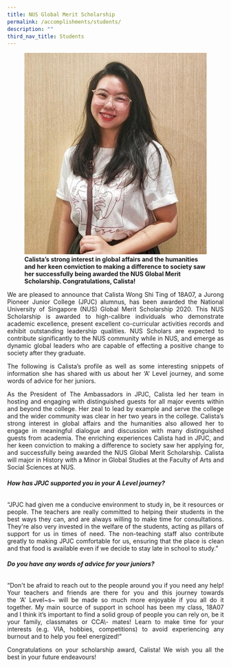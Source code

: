 ```yaml
---
title: NUS Global Merit Scholarship
permalink: /accomplishments/students/
description: ""
third_nav_title: Students
---
```

<figure>
<img src="/images/Calista%20Wong%20Shi%20Ting_Photo%201.jpeg">
</figcaption><strong>Calista’s strong interest in global affairs and the humanities and her keen conviction to making a difference to society saw her successfully being awarded the NUS Global Merit Scholarship. Congratulations, Calista!</strong></figcaption>
</figure>

<div align=justify>
<p>
We are pleased to announce that Calista Wong Shi Ting of 18A07, a Jurong Pioneer Junior College (JPJC) alumnus, has been awarded the National University of Singapore (NUS) Global Merit Scholarship 2020. This NUS Scholarship is awarded to high-calibre individuals who demonstrate academic excellence, present excellent co-curricular activities records and exhibit outstanding leadership qualities. NUS Scholars are expected to contribute significantly to the NUS community while in NUS, and emerge as dynamic global leaders who are capable of effecting a positive change to society after they graduate.</p>

<p>
The following is Calista’s profile as well as some interesting snippets of information she has shared with us about her ‘A’ Level journey, and some words of advice for her juniors.</p>

<p>
As the President of The Ambassadors in JPJC, Calista led her team in hosting and engaging with distinguished guests for all major events within and beyond the college. Her zeal to lead by example and serve the college and the wider community was clear in her two years in the college. Calista’s strong interest in global affairs and the humanities also allowed her to engage in meaningful dialogue and discussion with many distinguished guests from academia. The enriching experiences Calista had in JPJC, and her keen conviction to making a difference to society saw her applying for, and successfully being awarded the NUS Global Merit Scholarship. Calista will major in History with a Minor in Global Studies at the Faculty of Arts and Social Sciences at NUS.</p>

<h6><i><strong>How has JPJC supported you in your A Level journey?</strong></i></h6>
<p>
“JPJC had given me a conducive environment to study in, be it resources or people. The teachers are really committed to helping their students in the best ways they can, and are always willing to make time for consultations. They're also very invested in the welfare of the students, acting as pillars of support for us in times of need. The non-teaching staff also contribute greatly to making JPJC comfortable for us, ensuring that the place is clean and that food is available even if we decide to stay late in school to study.”</p>

<h6><i><strong>Do you have any words of advice for your juniors?</strong></i></h6>
<p>
“Don't be afraid to reach out to the people around you if you need any help! Your teachers and friends are there for you and this journey towards the ‘A’ Level~s~ will be made so much more enjoyable if you all do it together. My main source of support in school has been my class, 18A07 and I think it’s important to find a solid group of people you can rely on, be it your family, classmates or CCA\- mates! Learn to make time for your interests (e.g. VIA, hobbies, competitions) to avoid experiencing any burnout and to help you feel energized!”</p>

<p>
Congratulations on your scholarship award, Calista! We wish you all the best in your future endeavours!</p>
	
</div>